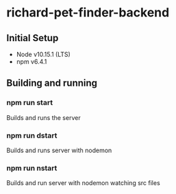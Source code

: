 # richard-pet-finder-backend

## Initial Setup

- Node v10.15.1 (LTS)
- npm v6.4.1

## Building and running
### npm run start
Builds and runs the server

### npm run dstart
Builds and runs server with nodemon

### npm run nstart
Builds and run server with nodemon watching src files
